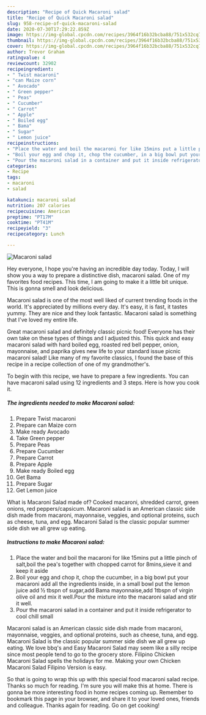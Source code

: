 ```yaml
---
description: "Recipe of Quick Macaroni salad"
title: "Recipe of Quick Macaroni salad"
slug: 958-recipe-of-quick-macaroni-salad
date: 2020-07-30T17:29:22.859Z
image: https://img-global.cpcdn.com/recipes/3964f16b32bcba88/751x532cq70/macaroni-salad-recipe-main-photo.jpg
thumbnail: https://img-global.cpcdn.com/recipes/3964f16b32bcba88/751x532cq70/macaroni-salad-recipe-main-photo.jpg
cover: https://img-global.cpcdn.com/recipes/3964f16b32bcba88/751x532cq70/macaroni-salad-recipe-main-photo.jpg
author: Trevor Graham
ratingvalue: 4
reviewcount: 32902
recipeingredient:
- " Twist macaroni"
- "can Maize corn"
- " Avocado"
- " Green pepper"
- " Peas"
- " Cucumber"
- " Carrot"
- " Apple"
- " Boiled egg"
- " Bama"
- " Sugar"
- " Lemon juice"
recipeinstructions:
- "Place the water and boil the macaroni for like 15mins put a little pinch of salt,boil the pea&#39;s together with chopped carrot for 8mins,sieve it and keep it aside"
- "Boil your egg and chop it, chop the cucumber, in a big bowl put your macaroni add all the ingredients inside, in a small bowl put the lemon juice add ½ tbspn of sugar,add Bama mayonnaise,add 1tbspn of virgin olive oil and mix it well.Pour the mixture into the macaroni salad and stir it well."
- "Pour the macaroni salad in a container and put it inside refrigerator to cool chill small"
categories:
- Recipe
tags:
- macaroni
- salad

katakunci: macaroni salad 
nutrition: 207 calories
recipecuisine: American
preptime: "PT17M"
cooktime: "PT41M"
recipeyield: "3"
recipecategory: Lunch

---
```



![Macaroni salad](https://img-global.cpcdn.com/recipes/3964f16b32bcba88/751x532cq70/macaroni-salad-recipe-main-photo.jpg)

Hey everyone, I hope you're having an incredible day today. Today, I will show you a way to prepare a distinctive dish, macaroni salad. One of my favorites food recipes. This time, I am going to make it a little bit unique. This is gonna smell and look delicious.

Macaroni salad is one of the most well liked of current trending foods in the world. It's appreciated by millions every day. It's easy, it is fast, it tastes yummy. They are nice and they look fantastic. Macaroni salad is something that I've loved my entire life.

Great macaroni salad and definitely classic picnic food! Everyone has their own take on these types of things and I adjusted this. This quick and easy macaroni salad with hard boiled egg, roasted red bell pepper, onion, mayonnaise, and paprika gives new life to your standard issue picnic macaroni salad! Like many of my favorite classics, I found the base of this recipe in a recipe collection of one of my grandmother&#39;s.


To begin with this recipe, we have to prepare a few ingredients. You can have macaroni salad using 12 ingredients and 3 steps. Here is how you cook it.

<!--inarticleads1-->

##### The ingredients needed to make Macaroni salad:

1. Prepare  Twist macaroni
1. Prepare can Maize corn
1. Make ready  Avocado
1. Take  Green pepper
1. Prepare  Peas
1. Prepare  Cucumber
1. Prepare  Carrot
1. Prepare  Apple
1. Make ready  Boiled egg
1. Get  Bama
1. Prepare  Sugar
1. Get  Lemon juice


What is Macaroni Salad made of? Cooked macaroni, shredded carrot, green onions, red peppers/capsicum. Macaroni salad is an American classic side dish made from macaroni, mayonnaise, veggies, and optional proteins, such as cheese, tuna, and egg. Macaroni Salad is the classic popular summer side dish we all grew up eating. 

<!--inarticleads2-->

##### Instructions to make Macaroni salad:

1. Place the water and boil the macaroni for like 15mins put a little pinch of salt,boil the pea&#39;s together with chopped carrot for 8mins,sieve it and keep it aside
1. Boil your egg and chop it, chop the cucumber, in a big bowl put your macaroni add all the ingredients inside, in a small bowl put the lemon juice add ½ tbspn of sugar,add Bama mayonnaise,add 1tbspn of virgin olive oil and mix it well.Pour the mixture into the macaroni salad and stir it well.
1. Pour the macaroni salad in a container and put it inside refrigerator to cool chill small


Macaroni salad is an American classic side dish made from macaroni, mayonnaise, veggies, and optional proteins, such as cheese, tuna, and egg. Macaroni Salad is the classic popular summer side dish we all grew up eating. We love bbq&#39;s and Easy Macaroni Salad may seem like a silly recipe since most people tend to go to the grocery store. Filipino Chicken Macaroni Salad spells the holidays for me. Making your own Chicken Macaroni Salad Filipino Version is easy. 

So that is going to wrap this up with this special food macaroni salad recipe. Thanks so much for reading. I'm sure you will make this at home. There is gonna be more interesting food in home recipes coming up. Remember to bookmark this page in your browser, and share it to your loved ones, friends and colleague. Thanks again for reading. Go on get cooking!
